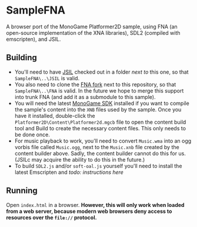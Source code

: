 # SampleFNA
A browser port of the MonoGame Platformer2D sample, using FNA (an open-source implementation of the XNA libraries), SDL2 (compiled with emscripten), and JSIL.

## Building
* You'll need to have [JSIL](https://github.com/sq/JSIL) checked out in a folder *next to* this one, so that ```SampleFNA\..\JSIL``` is valid.
* You also need to clone the [FNA fork](https://github.com/sq/FNA) next to this repository, so that ```SampleFNA\..\FNA``` is valid. In the future we hope to merge this support into trunk FNA (and add it as a submodule to this sample).
* You will need the latest [MonoGame SDK](http://www.monogame.net/downloads/) installed if you want to compile the sample's content into the ```XNB``` files used by the sample. Once you have it installed, double-click the ```Platformer2D\Content\Platformer2d.mgcb``` file to open the content build tool and Build to create the necessary content files. This only needs to be done once.
* For music playback to work, you'll need to convert ```Music.wma``` into an ogg vorbis file called ```Music.ogg```, next to the ```Music.xnb``` file created by the content builder above. Sadly, the content builder cannot do this for us. (JSILc may acquire the ability to do this in the future.)
* To build ```SDL2.js``` and/or ```soft-oal.js``` yourself you'll need to install the latest Emscripten and *todo: instructions here*

## Running
Open ```index.html``` in a browser. **However, this will only work when loaded from a web server, because modern web browsers deny access to resources over the ```file://``` protocol.**
